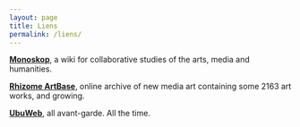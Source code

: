 ```yaml
---
layout: page
title: Liens
permalink: /liens/
---
```


**[Monoskop](http://monoskop.org/)**, a wiki for collaborative studies of the arts, media and humanities.

**[Rhizome ArtBase](http://rhizome.org/artbase/)**, online archive of new media art containing some 2163 art works, and growing.

**[UbuWeb](http://www.ubuweb.com/)**, all avant-garde. All the time.

 
 